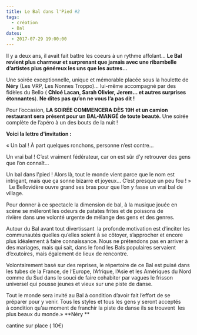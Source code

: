 ```yaml
---
title: Le Bal dans l'Pied #2
tags: 
  - création
  - Bal
dates:
  - 2017-07-29 19:00:00
---
```


Il y a deux ans, il avait fait battre les coeurs à un rythme affolant... **Le Bal revient plus charmeur et surprenant que jamais avec une ribambelle d’artistes plus généreux les uns que les autres...**

Une soirée exceptionnelle, unique et mémorable placée sous la houlette de **Néry** (Les VRP, Les Nonnes Troppo)... lui-même accompagné par des fidèles du Bello ( **Chloé Lacan, Sarah Olivier, Jerem... et autres surprises étonnantes**).
**Ne dîtes pas qu’on ne vous l’a pas dit !**

Pour l’occasion, **LA SOIRÉE COMMENCERA DÈS 19H et un camion restaurant sera présent pour un BAL-MANGÉ de toute beauté.** Une soirée complète de l’apéro à un des bouts de la nuit !

**Voici la lettre d'invitation :**

<quote>« Un bal !
À part quelques ronchons, personne n’est contre…

Un vrai bal !
C’est vraiment fédérateur, car on est sûr d’y retrouver des gens que l’on connaît…

Un bal dans l'pied !
Alors là, tout le monde vient parce que le nom est intrigant, mais que ça sonne bizarre et joyeux…
C’est presque un peu fou ! »
 
Le Bellovidère ouvre grand ses bras pour que l’on y fasse un vrai bal de village.

Pour donner à ce spectacle la dimension de bal, à la musique jouée en scène se mêleront les odeurs de patates frites et de poissons de rivière dans une volonté urgente de mélange des gens et des genres.

Autour du Bal avant tout divertissant  la profonde motivation est d’inciter les communautés quelles qu’elles soient à se côtoyer, s’approcher et encore plus idéalement à faire connaissance. Nous ne prétendons pas en arriver à des mariages, mais qui sait, dans le fond les Bals populaires servaient d’exutoires, mais également de lieux de rencontre.

Volontairement basé sur des reprises, le répertoire de ce Bal est puisé dans les tubes de la France, de l’Europe, l’Afrique, l’Asie et les Amériques du Nord comme du Sud dans le souci de faire cohabiter par vagues le frisson universel qui pousse jeunes et vieux sur une piste de danse.

Tout le monde sera invité au Bal à condition d’avoir fait l’effort de se préparer pour y venir. Tous les styles et tous les gens y seront acceptés à condition qu’au moment de franchir la piste de danse ils se trouvent  les plus beaux du monde.» **Néry ** </quote>


cantine sur place ( 10€)

